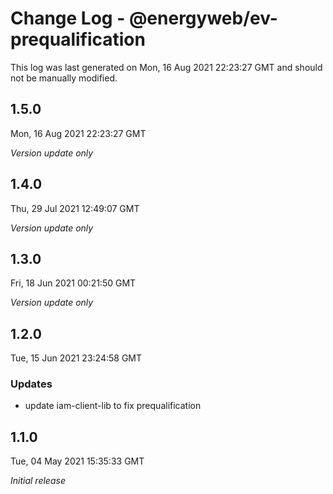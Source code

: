 # Change Log - @energyweb/ev-prequalification

This log was last generated on Mon, 16 Aug 2021 22:23:27 GMT and should not be manually modified.

## 1.5.0
Mon, 16 Aug 2021 22:23:27 GMT

_Version update only_

## 1.4.0
Thu, 29 Jul 2021 12:49:07 GMT

_Version update only_

## 1.3.0
Fri, 18 Jun 2021 00:21:50 GMT

_Version update only_

## 1.2.0
Tue, 15 Jun 2021 23:24:58 GMT

### Updates

- update iam-client-lib to fix prequalification

## 1.1.0
Tue, 04 May 2021 15:35:33 GMT

_Initial release_

